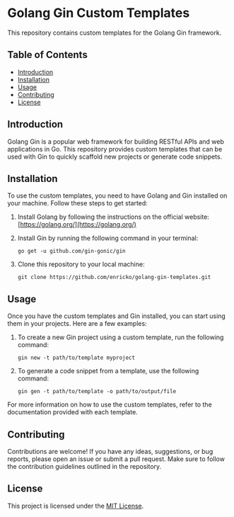 # Golang Gin Custom Templates

This repository contains custom templates for the Golang Gin framework.

## Table of Contents

- [Introduction](#introduction)
- [Installation](#installation)
- [Usage](#usage)
- [Contributing](#contributing)
- [License](#license)

## Introduction

Golang Gin is a popular web framework for building RESTful APIs and web applications in Go. This repository provides custom templates that can be used with Gin to quickly scaffold new projects or generate code snippets.

## Installation

To use the custom templates, you need to have Golang and Gin installed on your machine. Follow these steps to get started:

1. Install Golang by following the instructions on the official website: [https://golang.org/](https://golang.org/)

2. Install Gin by running the following command in your terminal:

    ```shell
    go get -u github.com/gin-gonic/gin
    ```

3. Clone this repository to your local machine:

    ```shell
    git clone https://github.com/enricko/golang-gin-templates.git
    ```

## Usage

Once you have the custom templates and Gin installed, you can start using them in your projects. Here are a few examples:

1. To create a new Gin project using a custom template, run the following command:

    ```shell
    gin new -t path/to/template myproject
    ```

2. To generate a code snippet from a template, use the following command:

    ```shell
    gin gen -t path/to/template -o path/to/output/file
    ```

For more information on how to use the custom templates, refer to the documentation provided with each template.

## Contributing

Contributions are welcome! If you have any ideas, suggestions, or bug reports, please open an issue or submit a pull request. Make sure to follow the contribution guidelines outlined in the repository.

## License

This project is licensed under the [MIT License](LICENSE).
